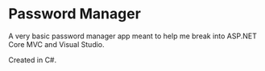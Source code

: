 # Password Manager

A very basic password manager app meant to help me break into ASP.NET Core MVC and Visual Studio. 

Created in C#.
